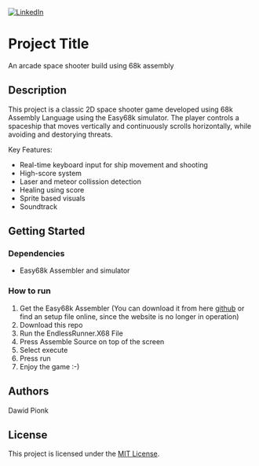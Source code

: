 [![LinkedIn][linkedin-shield]][linkedin-url]

# Project Title

An arcade space shooter build using 68k assembly

## Description

This project is a classic 2D space shooter game developed using 68k Assembly Language using the Easy68k simulator. The player controls a spaceship that moves vertically and continuously scrolls horizontally, while avoiding and destorying threats. 

Key Features:
* Real-time keyboard input for ship movement and shooting
* High-score system
* Laser and meteor collission detection
* Healing using score
* Sprite based visuals
* Soundtrack

## Getting Started

### Dependencies

* Easy68k Assembler and simulator

### How to run

1. Get the Easy68k Assembler (You can download it from here [github](https://github.com/ProfKelly/EASy68K) or find an setup file online, since the website is no longer in operation)
2. Download this repo
3. Run the EndlessRunner.X68 File
4. Press Assemble Source on top of the screen
5. Select execute
6. Press run
7. Enjoy the game :-)


## Authors

Dawid Pionk
## License
This project is licensed under the [MIT License](LICENSE).

[linkedin-url]: https://www.linkedin.com/in/dawid-pionk-65983a263/
[linkedin-shield]: https://img.shields.io/badge/-LinkedIn-black.svg?style=for-the-badge&logo=linkedin&colorB=555